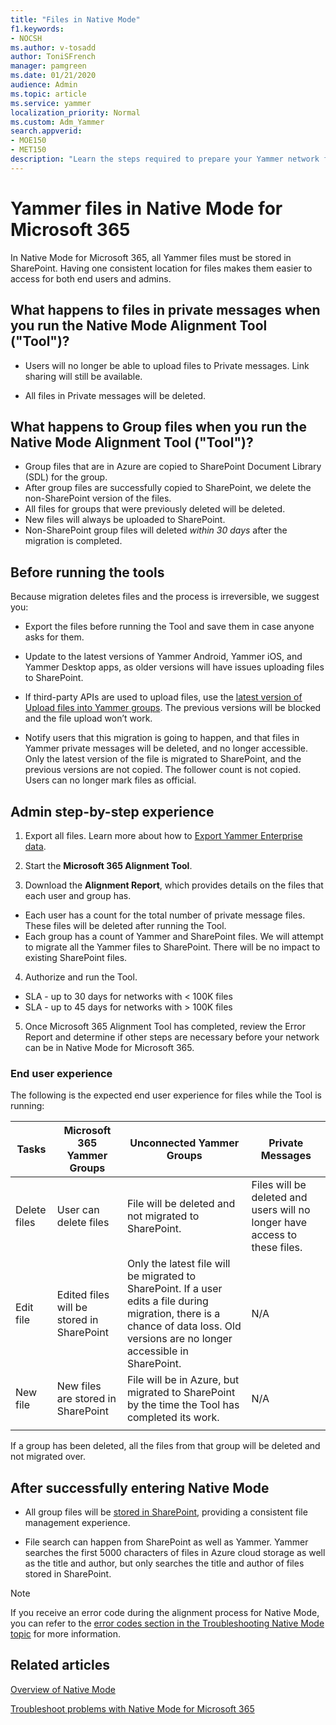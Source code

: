 ```yaml
---
title: "Files in Native Mode"
f1.keywords:
- NOCSH
ms.author: v-tosadd
author: ToniSFrench
manager: pamgreen
ms.date: 01/21/2020
audience: Admin
ms.topic: article
ms.service: yammer
localization_priority: Normal
ms.custom: Adm_Yammer
search.appverid: 
- MOE150
- MET150
description: "Learn the steps required to prepare your Yammer network for Native Mode for Microsoft 365."
---
```


# Yammer files in Native Mode for Microsoft 365

In Native Mode for Microsoft 365, all Yammer files must be stored in SharePoint. Having one consistent location for files makes them easier to access for both end users and admins.

## What happens to files in private messages when you run the Native Mode Alignment Tool ("Tool")?

- Users will no longer be able to upload files to Private messages. Link sharing will still be available.

- All files in Private messages will be deleted.

## What happens to Group files when you run the Native Mode Alignment Tool ("Tool")?

- Group files that are in Azure are copied to SharePoint Document Library (SDL) for the group.
- After group files are successfully copied to SharePoint, we delete the non-SharePoint version of the files.
- All files for groups that were previously deleted will be deleted.
- New files will always be uploaded to SharePoint.
- Non-SharePoint group files will deleted *within 30 days* after the migration is completed.

## Before running the tools

Because migration deletes files and the process is irreversible, we suggest you:

- Export the files before running the Tool and save them in case anyone asks for them.

- Update to the latest versions of Yammer Android, Yammer iOS, and Yammer Desktop apps, as older versions will have issues uploading files to SharePoint.

- If third-party APIs are used to upload files, use the [latest version of Upload files into Yammer groups](https://developer.yammer.com/v1.0/docs/upload-files-into-yammer-groups). The previous versions will be blocked and the file upload won’t work.

- Notify users that this migration is going to happen, and that files in Yammer private messages will be deleted, and no longer accessible. Only the latest version of the file is migrated to SharePoint, and the previous versions are not copied. The follower count is not copied. Users can no longer mark files as official.

## Admin step-by-step experience

1. Export all files. Learn more about how to [Export Yammer Enterprise data](https://docs.microsoft.com/yammer/manage-security-and-compliance/export-yammer-enterprise-data#find-and-delete-specific-messages-or-files).

2. Start the **Microsoft 365 Alignment Tool**.

3. Download the **Alignment Report**, which provides details on the files that each user and group has.

- Each user has a count for the total number of private message files. These files will be deleted after running the Tool.
- Each group has a count of Yammer and SharePoint files. We will attempt to migrate all the Yammer files to SharePoint. There will be no impact to existing SharePoint files.

4. Authorize and run the Tool.

- SLA - up to 30 days for networks with < 100K files
- SLA - up to 45 days for networks with > 100K files

5. Once Microsoft 365 Alignment Tool has completed, review the Error Report and determine if other steps are necessary before your network can be in Native Mode for Microsoft 365.

### End user experience

The following is the expected end user experience for files while the Tool is running:

|Tasks|Microsoft 365 Yammer Groups|Unconnected Yammer Groups|Private Messages|
|-----|------------------------|-------------------------|----------------|
|Delete files|User can delete files|File will be deleted and not migrated to SharePoint.|Files will be deleted and users will no longer have access to these files.|
|Edit file|Edited files will be stored in SharePoint|Only the latest file will be migrated to SharePoint. If a user edits a file during migration, there is a chance of data loss. Old versions are no longer accessible in SharePoint.|N/A|
|New file|New files are stored in SharePoint|File will be in Azure, but migrated to SharePoint by the time the Tool has completed its work.|N/A|
||||

If a group has been deleted, all the files from that group will be deleted and not migrated over.

## After successfully entering Native Mode

- All group files will be [stored in SharePoint](https://go.microsoft.com/fwlink/?linkid=2111253), providing a consistent file management experience.

- File search can happen from SharePoint as well as Yammer. Yammer searches the first 5000 characters of files in Azure cloud storage as well as the title and author, but only searches the title and author of files stored in SharePoint.

> [!NOTE]
> If you receive an error code during the alignment process for Native Mode, you can refer to the [error codes section in the Troubleshooting Native Mode topic](../troubleshoot-problems/troubleshoot-native-mode.md#error-codes) for more information.

## Related articles

[Overview of Native Mode](overview-native-mode.md)

[Troubleshoot problems with Native Mode for Microsoft 365](../troubleshoot-problems/troubleshoot-native-mode.md)
